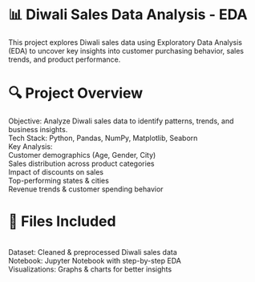 # 📊 Diwali Sales Data Analysis - EDA
This project explores Diwali sales data using Exploratory Data Analysis (EDA) to uncover key insights into customer purchasing behavior, sales trends, and product performance.

# 🔍 Project Overview
Objective: Analyze Diwali sales data to identify patterns, trends, and business insights.
<br>
Tech Stack: Python, Pandas, NumPy, Matplotlib, Seaborn
<br>
Key Analysis:
<br>
Customer demographics (Age, Gender, City)
<br>
Sales distribution across product categories
<br>
Impact of discounts on sales
<br>
Top-performing states & cities
<br>
Revenue trends & customer spending behavior
<br>

# 📂 Files Included
<br>
Dataset: Cleaned & preprocessed Diwali sales data
<br>
Notebook: Jupyter Notebook with step-by-step EDA
<br>
Visualizations: Graphs & charts for better insights
